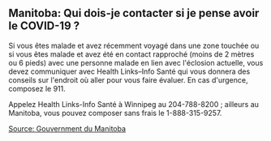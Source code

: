 ## Manitoba: Qui dois-je contacter si je pense avoir le COVID-19 ?

Si vous êtes malade et avez récemment voyagé dans une zone touchée ou si vous êtes malade et avez été en contact rapproché (moins de 2 mètres ou 6 pieds) avec une personne malade en lien avec l'éclosion actuelle, vous devez communiquer avec Health Links–Info Santé qui vous donnera des conseils sur l'endroit où aller pour vous faire évaluer. En cas d'urgence, composez le 911.

Appelez Health Links-Info Santé à Winnipeg au 204-788-8200 ; ailleurs au Manitoba, vous pouvez composer sans frais le 1-888-315-9257.

[Source: Gouvernment du Manitoba](https://www.gov.mb.ca/health/coronavirus/public.fr.html)
